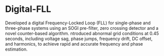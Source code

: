 # Digital-FLL
Developed a digital Frequency-Locked Loop (FLL) for single-phase and three-phase systems using an SOGI pre-filter, zero crossing detector and a novel counter-based algorithm.
ntroduced abnormal grid conditions at 0.45 seconds, including voltage sag, phase jumps, frequency drift, DC offset, and
harmonics, to achieve rapid and accurate frequency and phase estimation.
